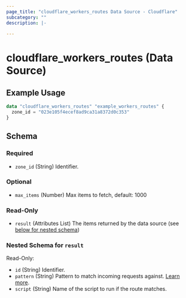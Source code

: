 ```yaml
---
page_title: "cloudflare_workers_routes Data Source - Cloudflare"
subcategory: ""
description: |-
  
---
```


# cloudflare_workers_routes (Data Source)



## Example Usage

```terraform
data "cloudflare_workers_routes" "example_workers_routes" {
  zone_id = "023e105f4ecef8ad9ca31a8372d0c353"
}
```

<!-- schema generated by tfplugindocs -->
## Schema

### Required

- `zone_id` (String) Identifier.

### Optional

- `max_items` (Number) Max items to fetch, default: 1000

### Read-Only

- `result` (Attributes List) The items returned by the data source (see [below for nested schema](#nestedatt--result))

<a id="nestedatt--result"></a>
### Nested Schema for `result`

Read-Only:

- `id` (String) Identifier.
- `pattern` (String) Pattern to match incoming requests against. [Learn more](https://developers.cloudflare.com/workers/configuration/routing/routes/#matching-behavior).
- `script` (String) Name of the script to run if the route matches.


